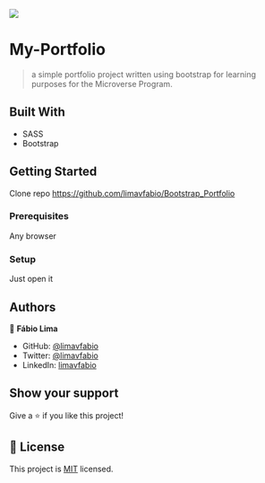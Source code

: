 ![](https://img.shields.io/badge/Microverse-blueviolet)

# My-Portfolio

> a simple portfolio project written using bootstrap for learning purposes for the Microverse Program.



## Built With

- SASS
- Bootstrap

## Getting Started

Clone repo https://github.com/limavfabio/Bootstrap_Portfolio

### Prerequisites

Any browser

### Setup

Just open it

## Authors

👤 **Fábio Lima**

- GitHub: [@limavfabio](https://github.com/limavfabio)
- Twitter: [@limavfabio](https://twitter.com/limavfabio)
- LinkedIn: [limavfabio](https://linkedin.com/in/limavfabio)

## Show your support

Give a ⭐️ if you like this project!

## 📝 License

This project is [MIT](./LICENSE) licensed.
